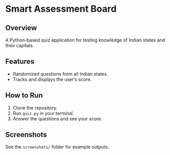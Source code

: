 # Smart Assessment Board

## Overview
A Python-based quiz application for testing knowledge of Indian states and their capitals.

## Features
- Randomized questions from all Indian states.
- Tracks and displays the user’s score.

## How to Run
1. Clone the repository.
2. Run `quiz.py` in your terminal.
3. Answer the questions and see your score.

## Screenshots
See the `screenshots/` folder for example outputs.
